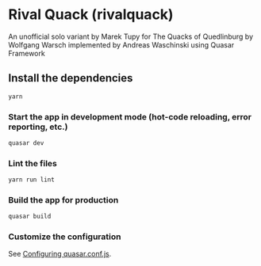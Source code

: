 # Rival Quack (rivalquack)

An unofficial solo variant by Marek Tupy for The Quacks of Quedlinburg by Wolfgang Warsch implemented by Andreas Waschinski using Quasar Framework

## Install the dependencies

```bash
yarn
```

### Start the app in development mode (hot-code reloading, error reporting, etc.)

```bash
quasar dev
```

### Lint the files

```bash
yarn run lint
```

### Build the app for production

```bash
quasar build
```

### Customize the configuration

See [Configuring quasar.conf.js](https://quasar.dev/quasar-cli/quasar-conf-js).
